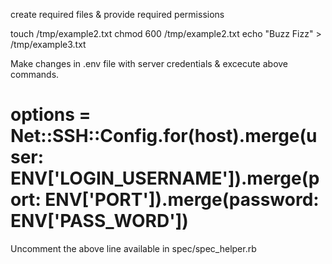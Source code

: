 
create required files & provide required permissions

touch /tmp/example2.txt
chmod 600 /tmp/example2.txt
echo "Buzz Fizz" > /tmp/example3.txt

Make changes in .env file with server credentials & excecute above commands.

# options = Net::SSH::Config.for(host).merge(user: ENV['LOGIN_USERNAME']).merge(port: ENV['PORT']).merge(password: ENV['PASS_WORD'])
Uncomment the above line available in spec/spec_helper.rb


